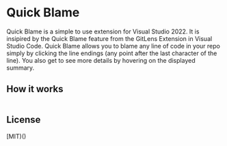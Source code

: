 # Quick Blame

Quick Blame is a simple to use extension for Visual Studio 2022. It is insipired by the Quick Blame feature from the GitLens Extension in Visual Studio Code.
Quick Blame allows you to blame any line of code in your repo simply by clicking the line endings (any point after the last character of the line). You also get to see more details by hovering on the displayed summary.


## How it works
![]()


## License
[MIT)()
